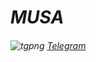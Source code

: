 # ___MUSA___
###### ![tgpng](https://www.google.com/search?client=ms-android-samsung-ga-rev1&q=telegram+png&tbm=isch&sa=X&ved=2ahUKEwjqia-eq-z5AhWqmIsKHe5RCxAQ0pQJegQIDRAB&biw=412&bih=766&dpr=2.63#imgrc=5nryKiEOZClQdM) [Telegram](https://redmusa.t.me)
